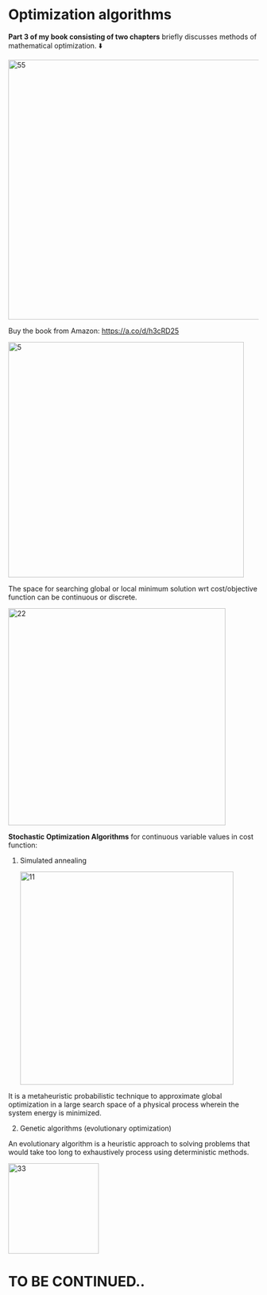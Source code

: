 # Optimization algorithms

**Part 3 of my book consisting of two chapters** briefly discusses methods of mathematical optimization. ⬇️

<img width="523" alt="55" src="https://github.com/user-attachments/assets/abd24d03-d67b-4972-90a7-befa18fb83c5" />


Buy the book from Amazon: https://a.co/d/h3cRD25


<img width="474" alt="5" src="https://github.com/user-attachments/assets/772ada5b-da96-40ab-a1c4-ac41130e3f7a" />

The space for searching global or local minimum solution wrt cost/objective function can be continuous or discrete.  

<img width="437" alt="22" src="https://github.com/user-attachments/assets/f549e1c3-5f72-4e5a-b040-f9b5e1513427" />


**Stochastic Optimization Algorithms** for continuous variable values in cost function:

1. Simulated annealing

   <img width="429" alt="11" src="https://github.com/user-attachments/assets/79424819-04bb-4897-8861-4a720418e41d" />

It is a metaheuristic  probabilistic technique to approximate global optimization in a large search space of a physical process wherein the system energy is minimized.

2. Genetic algorithms (evolutionary optimization)

An evolutionary algorithm is a heuristic approach to solving problems that would take too long to exhaustively process using deterministic methods. 

<img width="182" alt="33" src="https://github.com/user-attachments/assets/ca2d940c-b64c-4791-b056-0c2eb8834998" />


# TO BE CONTINUED..
